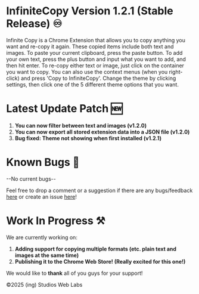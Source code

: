 # InfiniteCopy Version 1.2.1 (Stable Release) ♾️
Infinite Copy is a Chrome Extension that allows you to copy anything you want and re-copy it again. These copied items include both text and images. To paste your current clipboard, press the paste button. To add your own text, press the plus button and input what you want to add, and then hit enter. To re-copy either text or image, just click on the container you want to copy. You can also use the context menus (when you right-click) and press 'Copy to InfiniteCopy'. Change the theme by clicking settings, then click one of the 5 different theme options that you want.
# Latest Update Patch 🆕
1. **You can now filter between text and images (v1.2.0)**
2. **You can now export all stored extension data into a JSON file (v1.2.0)**
3. **Bug fixed: Theme not showing when first installed (v1.2.1)**
# Known Bugs 🐞
--No current bugs--

Feel free to drop a comment or a suggestion if there are any bugs/feedback [here](https://docs.google.com/forms/d/e/1FAIpQLSeqvyz_kWR0zs3ZG-kkQbMTvkMQ2Mu7tZ_3aXbYybqnciVV5A/viewform?usp=header) or create an issue [here](https://github.com/ingStudiosOfficial/infinitecopy/issues/new)!
# Work In Progress ⚒️
We are currently working on:
1. **Adding support for copying multiple formats (etc. plain text and images at the same time)**
2. **Publishing it to the Chrome Web Store! (Really excited for this one!)**

We would like to **thank** all of you guys for your support!

©2025 (ing) Studios Web Labs
